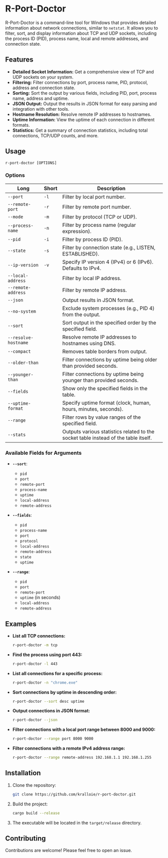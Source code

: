 # R-Port-Doctor

R-Port-Doctor is a command-line tool for Windows that provides detailed information about network connections, similar to `netstat`. It allows you to filter, sort, and display information about TCP and UDP sockets, including the process ID (PID), process name, local and remote addresses, and connection state.

## Features

- **Detailed Socket Information:** Get a comprehensive view of TCP and UDP sockets on your system.
- **Filtering:** Filter connections by port, process name, PID, protocol, address and connection state.
- **Sorting:** Sort the output by various fields, including PID, port, process name, address and uptime.
- **JSON Output:** Output the results in JSON format for easy parsing and integration with other tools.
- **Hostname Resolution:** Resolve remote IP addresses to hostnames.
- **Uptime Information:** View the uptime of each connection in different formats.
- **Statistics:** Get a summary of connection statistics, including total connections, TCP/UDP counts, and more.

## Usage

```
r-port-doctor [OPTIONS]
```

### Options

| Long                  | Short | Description                                                                                                 |
| --------------------- | ----- | ----------------------------------------------------------------------------------------------------------- |
| `--port`              | `-l`  | Filter by local port number.                                                                                |
| `--remote-port`       | `-r`  | Filter by remote port number.                                                                               |
| `--mode`              | `-m`  | Filter by protocol (TCP or UDP).                                                                            |
| `--process-name`      | `-n`  | Filter by process name (regular expression).                                                                |
| `--pid`               | `-i`  | Filter by process ID (PID).                                                                                 |
| `--state`             | `-s`  | Filter by connection state (e.g., LISTEN, ESTABLISHED).                                                     |
| `--ip-version`        | `-v`  | Specify IP version 4 (IPv4) or 6 (IPv6). Defaults to IPv4.                                                  |
| `--local-address`     |       | Filter by local IP address.                                                                                 |
| `--remote-address`    |       | Filter by remote IP address.                                                                                |
| `--json`              |       | Output results in JSON format.                                                                              |
| `--no-system`         |       | Exclude system processes (e.g., PID 4) from the output.                                                     |
| `--sort`              |       | Sort output in the specified order by the specified field.                                                  |
| `--resolve-hostname`  |       | Resolve remote IP addresses to hostnames using DNS.                                                         |
| `--compact`           |       | Removes table borders from output.                                                                          |
| `--older-than`        |       | Filter connections by uptime being older than provided seconds.                                             |
| `--younger-than`      |       | Filter connections by uptime being younger than provided seconds.                                           |
| `--fields`            |       | Show only the specified fields in the table.                                                                |
| `--uptime-format`     |       | Specify uptime format (clock, human, hours, minutes, seconds).                                              |
| `--range`             |       | Filter rows by value ranges of the specified field.                                                         |
| `--stats`             |       | Outputs various statistics related to the socket table instead of the table itself.                         |

### Available Fields for Arguments

- **`--sort`**:
  - `pid`
  - `port`
  - `remote-port`
  - `process-name`
  - `uptime`
  - `local-address`
  - `remote-address`

- **`--fields`**:
  - `pid`
  - `process-name`
  - `port`
  - `protocol`
  - `local-address`
  - `remote-address`
  - `state`
  - `uptime`

- **`--range`**:
  - `pid`
  - `port`
  - `remote-port`
  - `uptime` (in seconds)
  - `local-address`
  - `remote-address`

## Examples

- **List all TCP connections:**
  ```bash
  r-port-doctor -m tcp
  ```

- **Find the process using port 443:**
  ```bash
  r-port-doctor -l 443
  ```

- **List all connections for a specific process:**
  ```bash
  r-port-doctor -n "chrome.exe"
  ```

- **Sort connections by uptime in descending order:**
  ```bash
  r-port-doctor --sort desc uptime
  ```

- **Output connections in JSON format:**
  ```bash
  r-port-doctor --json
  ```

- **Filter connections with a local port range between 8000 and 9000:**
  ```bash
  r-port-doctor --range port 8000 9000
  ```

- **Filter connections with a remote IPv4 address range:**
  ```bash
  r-port-doctor --range remote-address 192.168.1.1 192.168.1.255
  ```
## Installation

1. Clone the repository:
   ```bash
   git clone https://github.com/kralloie/r-port-doctor.git
   ```
2. Build the project:
   ```bash
   cargo build --release
   ```
3. The executable will be located in the `target/release` directory.

## Contributing

Contributions are welcome! Please feel free to open an issue.

